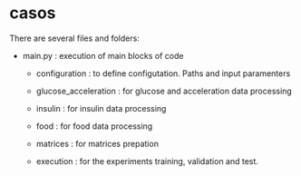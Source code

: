 # casos

There are several files and folders:

* main.py : execution of main blocks of code

    * configuration : to define configutation. Paths and input paramenters

    * glucose_acceleration : for glucose and acceleration data processing

    * insulin : for insulin data processing

    * food : for food data processing
    
    * matrices : for matrices prepation 
    
    * execution : for the experiments training, validation and test.